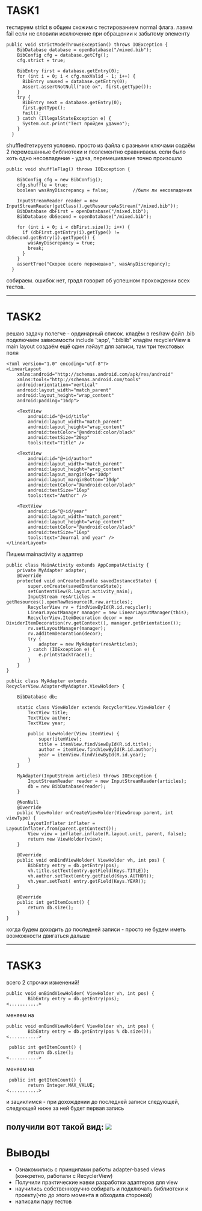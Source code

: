 # TASK1

тестируем strict в общем схожим с тестированием normal флага. лавим fail если не словили исключение при обращении к забытому элементу

```
public void strictModeThrowsException() throws IOException {
    BibDatabase database = openDatabase("/mixed.bib");
    BibConfig cfg = database.getCfg();
    cfg.strict = true;

    BibEntry first = database.getEntry(0);
    for (int i = 0; i < cfg.maxValid - 1; i++) {
      BibEntry unused = database.getEntry(0);
      Assert.assertNotNull("всё ок", first.getType());
    }
    try {
      BibEntry next = database.getEntry(0);
      first.getType();
      fail();
    } catch (IllegalStateException e) {
      System.out.print("Тест пройден удачно");
    }
  }
```

shuffledтетируетя условно. просто из файла с разными ключами содаём 2 перемешанные библиотеки и поэлементно сравниваем. если было хоть одно несовпадение - удача, перемешивание точно произошло

```
public void shuffleFlag() throws IOException {

    BibConfig cfg = new BibConfig();
    cfg.shuffle = true;
    boolean wasAnyDiscrepancy = false;         //были ли несовпадения

    InputStreamReader reader = new InputStreamReader(getClass().getResourceAsStream("/mixed.bib"));
    BibDatabase dbFirst = openDatabase("/mixed.bib");
    BibDatabase dbSecond = openDatabase("/mixed.bib");

    for (int i = 0; i < dbFirst.size(); i++) {
      if (dbFirst.getEntry(i).getType() != dbSecond.getEntry(i).getType()) {
        wasAnyDiscrepancy = true;
        break;
      }
    }
    assertTrue("Скорее всего перемешано", wasAnyDiscrepancy);
  }
```
собираем. ошибок нет, грэдл говорит об успешном прохождении всех тестов.


---
# TASK2

решаю задачу полегче - ординарный список. кладём в res/raw файл .bib
подключаем зависимости
include ':app', ":biblib" 
кладём recyclerView в main layout
создаём ещё один лэйаут для записи, там три текстовых поля

```
<?xml version="1.0" encoding="utf-8"?>
<LinearLayout
    xmlns:android="http://schemas.android.com/apk/res/android"
    xmlns:tools="http://schemas.android.com/tools"
    android:orientation="vertical"
    android:layout_width="match_parent"
    android:layout_height="wrap_content"
    android:padding="16dp">

    <TextView
        android:id="@+id/title"
        android:layout_width="match_parent"
        android:layout_height="wrap_content"
        android:textColor="@android:color/black"
        android:textSize="20sp"
        tools:text="Title" />

    <TextView
        android:id="@+id/author"
        android:layout_width="match_parent"
        android:layout_height="wrap_content"
        android:layout_marginTop="10dp"
        android:layout_marginBottom="10dp"
        android:textColor="@android:color/black"
        android:textSize="16sp"
        tools:text="Author" />

    <TextView
        android:id="@+id/year"
        android:layout_width="match_parent"
        android:layout_height="wrap_content"
        android:textColor="@android:color/black"
        android:textSize="16sp"
        tools:text="Journal and year" />
</LinearLayout>
```

Пишем mainactivity и адаптер

```
public class MainActivity extends AppCompatActivity {
    private MyAdapter adapter;
    @Override
    protected void onCreate(Bundle savedInstanceState) {
        super.onCreate(savedInstanceState);
        setContentView(R.layout.activity_main);
        InputStream resArticles = getResources().openRawResource(R.raw.articles);
        RecyclerView rv = findViewById(R.id.recycler);
        LinearLayoutManager manager = new LinearLayoutManager(this);
        RecyclerView.ItemDecoration decor = new DividerItemDecoration(rv.getContext(), manager.getOrientation());
        rv.setLayoutManager(manager);
        rv.addItemDecoration(decor);
        try {
            adapter = new MyAdapter(resArticles);
        } catch (IOException e) {
            e.printStackTrace();
        }
    }
}
```

```
public class MyAdapter extends RecyclerView.Adapter<MyAdapter.ViewHolder> {
    
    BibDatabase db;

    static class ViewHolder extends RecyclerView.ViewHolder {
        TextView title;
        TextView author;
        TextView year;

        public ViewHolder(View itemView) {
            super(itemView);
            title = itemView.findViewById(R.id.title);
            author = itemView.findViewById(R.id.author);
            year = itemView.findViewById(R.id.year);
        }
    }

    MyAdapter(InputStream articles) throws IOException {
        InputStreamReader reader = new InputStreamReader(articles);
        db = new BibDatabase(reader);
    }
    
    @NonNull
    @Override
    public ViewHolder onCreateViewHolder(ViewGroup parent, int viewType) {
        LayoutInflater inflater = LayoutInflater.from(parent.getContext());
        View view = inflater.inflate(R.layout.unit, parent, false);
        return new ViewHolder(view);
    }

    @Override
    public void onBindViewHolder( ViewHolder vh, int pos) {
        BibEntry entry = db.getEntry(pos);
        vh.title.setText(entry.getField(Keys.TITLE));
        vh.author.setText(entry.getField(Keys.AUTHOR));
        vh.year.setText( entry.getField(Keys.YEAR));
    }
 
    @Override
    public int getItemCount() {
        return db.size();
    }
}
```
когда будем доходить до последней записи - просто не будем иметь возможности двигаться дальше

---
# TASK3

всего 2 строчки изменений!
```
public void onBindViewHolder( ViewHolder vh, int pos) {
        BibEntry entry = db.getEntry(pos);
<...........>
```
меняем на 
```
public void onBindViewHolder( ViewHolder vh, int pos) {
        BibEntry entry = db.getEntry(pos % db.size());
<...........>
```

```
 public int getItemCount() {
        return db.size();
<...........>
```
меняем на 
```
 public int getItemCount() {
        return Integer.MAX_VALUE;
<...........>
```
и зациклимся - при дохождении до последней записи следующей, следующей ниже за ней будет первая запись

получили вот такой вид:
![](https://sun9-16.userapi.com/JV2aK03EYfGn63I2wmMNh3Z-OxWOHG_1O7SGBw/Z2n8m0Rl5MM.jpg)
----
# Выводы
- Ознакомились с принципами работы adapter-based views (конкретно, работали с RecyclerView)
- Получили практические навки разработки адаптеров для view
- научились собственноручно собирать и подключать библиотеки к проекту(что до этого момента я обходила стороной)
- написали пару тестов
